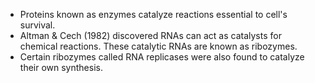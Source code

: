 - Proteins known as enzymes catalyze reactions essential to cell's survival.
- Altman & Cech (1982) discovered RNAs can act as catalysts for chemical reactions. These catalytic RNAs are known as ribozymes.
- Certain ribozymes called RNA replicases were also found to catalyze their own synthesis.